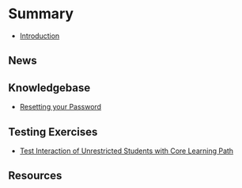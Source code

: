 # Summary

* [Introduction](README.md)

## News


## Knowledgebase
* [Resetting your Password](_posts/2017-10-05-resetting-your-password.md)

## Testing Exercises
* [Test Interaction of Unrestricted Students with Core Learning Path](_posts/2017-10-12-test-interaction-of-unrestricted-students-with-core-learning-path.md)

## Resources